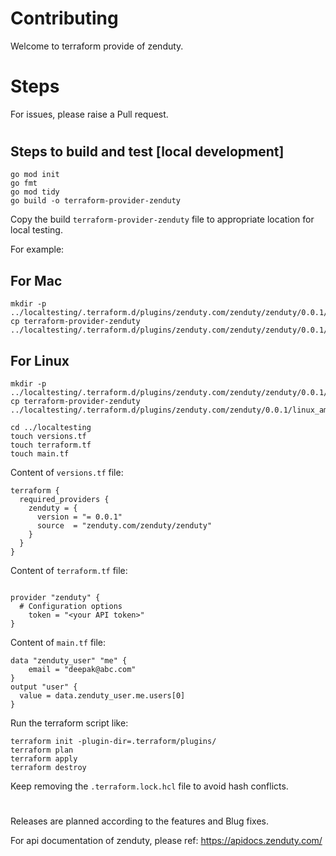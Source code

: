 # Contributing

Welcome to terraform provide of zenduty.

# Steps

For issues, please raise a Pull request.

#

## Steps to build and test [local development]

```
go mod init
go fmt
go mod tidy
go build -o terraform-provider-zenduty
```

Copy the build `terraform-provider-zenduty` file to appropriate location for local testing. 

For example: 

## For Mac
```
mkdir -p ../localtesting/.terraform.d/plugins/zenduty.com/zenduty/zenduty/0.0.1/darwin_arm64
cp terraform-provider-zenduty ../localtesting/.terraform.d/plugins/zenduty.com/zenduty/zenduty/0.0.1/darwin_arm64
```

## For Linux
```
mkdir -p ../localtesting/.terraform.d/plugins/zenduty.com/zenduty/zenduty/0.0.1/linux_amd64
cp terraform-provider-zenduty ../localtesting/.terraform.d/plugins/zenduty.com/zenduty/0.0.1/linux_amd64
```

```
cd ../localtesting
touch versions.tf
touch terraform.tf
touch main.tf
```

Content of `versions.tf` file:
```
terraform {
  required_providers {
    zenduty = {
      version = "= 0.0.1"
      source  = "zenduty.com/zenduty/zenduty"
    }
  }
}
```
Content of `terraform.tf` file:
```

provider "zenduty" {
  # Configuration options
    token = "<your API token>"
}

```

Content of `main.tf` file:
```
data "zenduty_user" "me" {
    email = "deepak@abc.com"
}
output "user" {
  value = data.zenduty_user.me.users[0]
}
```

Run the terraform script like:

```
terraform init -plugin-dir=.terraform/plugins/
terraform plan
terraform apply
terraform destroy
```

Keep removing the `.terraform.lock.hcl` file to avoid hash conflicts.

#
Releases are planned according to the features and Blug fixes.

For api documentation of zenduty, please ref: https://apidocs.zenduty.com/